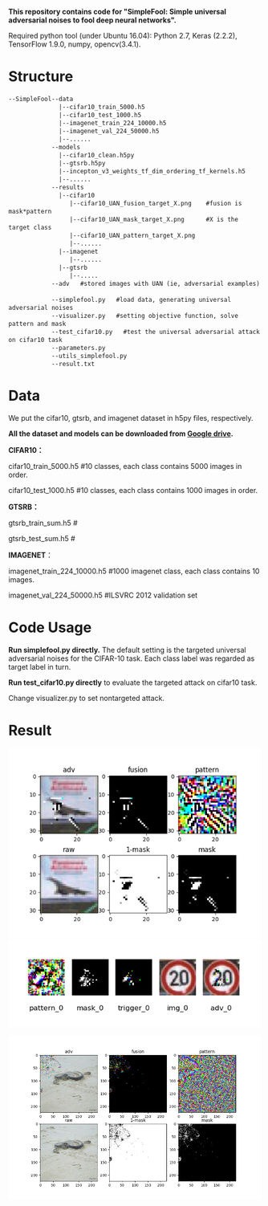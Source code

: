 **This repository contains code for "SimpleFool: Simple universal adversarial noises to fool deep neural networks".**

Required python tool (under Ubuntu 16.04): Python 2.7, Keras (2.2.2), TensorFlow 1.9.0, numpy, opencv(3.4.1). 



# Structure

```
--SimpleFool--data
			  |--cifar10_train_5000.h5
			  |--cifar10_test_1000.h5
			  |--imagenet_train_224_10000.h5
			  |--imagenet_val_224_50000.h5
			  |--......
			--models
			  |--cifar10_clean.h5py
			  |--gtsrb.h5py
			  |--incepton_v3_weights_tf_dim_ordering_tf_kernels.h5
			  |--......
			--results  
			  |--cifar10
			     |--cifar10_UAN_fusion_target_X.png    #fusion is mask*pattern
			     |--cifar10_UAN_mask_target_X.png      #X is the target class
			     |--cifar10_UAN_pattern_target_X.png
			     |--......
			  |--imagenet
			     |--......
			  |--gtsrb
			     |--.....
			--adv   #stored images with UAN (ie, adversarial examples)

			--simplefool.py   #load data, generating universal adversarial noises
			--visualizer.py   #setting objective function, solve pattern and mask
			--test_cifar10.py   #test the universal adversarial attack on cifar10 task
			--parameters.py
			--utils_simplefool.py
			--result.txt
```



# Data

We put the cifar10, gtsrb, and imagenet dataset in h5py files, respectively.

**All the dataset and models can be downloaded from [Google drive](https://drive.google.com/drive/folders/1KQt9gAasIhdHqTdnruXdvJ1qihr18Nsn?usp=sharing).**

**CIFAR10：**

cifar10_train_5000.h5    #10 classes, each class contains 5000 images in order.

cifar10_test_1000.h5    #10 classes, each class contains 1000 images in order.

**GTSRB：**

gtsrb_train_sum.h5   #

gtsrb_test_sum.h5   #

**IMAGENET**：

imagenet_train_224_10000.h5     #1000 imagenet class, each class contains 10 images.

imagenet_val_224_50000.h5         #ILSVRC 2012 validation set



# Code Usage

**Run simplefool.py directly.**  The default setting is the targeted universal adversarial noises for the CIFAR-10 task. Each class label was regarded as target label in turn.

**Run test_cifar10.py directly**  to evaluate the targeted attack on cifar10 task.

Change visualizer.py to set nontargeted attack.



# Result

<div align=center><img src="./demo_image/cifar10.png" alt="cifar10" style="zoom:150%;" />

<div align=center><img src="./demo_image/gtsrb.png" alt="gtsrb" style="zoom:200%;" />

![imagenet](./demo_image/imagenet.png)